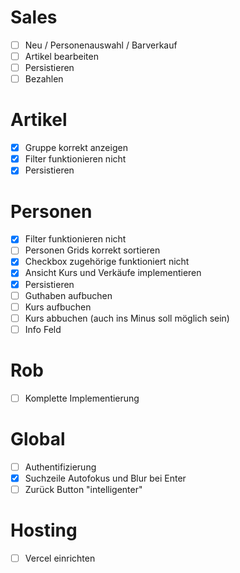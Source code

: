 # Sales
- [ ] Neu / Personenauswahl / Barverkauf 
- [ ] Artikel bearbeiten 
- [ ] Persistieren 
- [ ] Bezahlen 

# Artikel
- [x] Gruppe korrekt anzeigen
- [x] Filter funktionieren nicht 
- [x] Persistieren 

# Personen
- [x] Filter funktionieren nicht
- [ ] Personen Grids korrekt sortieren 
- [x] Checkbox zugehörige funktioniert nicht 
- [x] Ansicht Kurs und Verkäufe implementieren 
- [x] Persistieren 
- [ ] Guthaben aufbuchen 
- [ ] Kurs aufbuchen
- [ ] Kurs abbuchen (auch ins Minus soll möglich sein) 
- [ ] Info Feld 

# Rob
- [ ] Komplette Implementierung 

# Global
- [ ] Authentifizierung 
- [x] Suchzeile Autofokus und Blur bei Enter 
- [ ] Zurück Button "intelligenter"

# Hosting
- [ ] Vercel einrichten